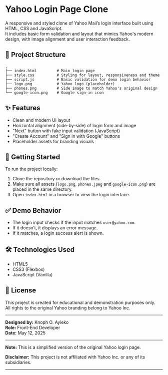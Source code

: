 # Yahoo Login Page Clone

A responsive and styled clone of Yahoo Mail’s login interface built using HTML, CSS and JavaScript.  
It includes basic form validation and layout that mimics Yahoo's modern design, with image alignment and user interaction feedback.

## 📁 Project Structure

```
.
├── index.html         # Main login page
├── style.css          # Styling for layout, responsiveness and theme
├── script.js          # Basic validation for demo login behavior
├── logo.png           # Yahoo logo (placeholder)
├── phones.png         # Side image to match Yahoo's original design
└── google-icon.png    # Google sign-in icon
```

## ✨ Features

- Clean and modern UI layout
- Horizontal alignment (side-by-side) of login form and image
- "Next" button with fake input validation (JavaScript)
- "Create Account" and "Sign in with Google" buttons
- Placeholder assets for branding visuals

## 🚀 Getting Started

To run the project locally:

1. Clone the repository or download the files.
2. Make sure all assets (`logo.png`, `phones.jpeg` and `google-icon.png`) are placed in the same directory.
3. Open `index.html` in a browser to view the login interface.

## ✅ Demo Behavior

- The login input checks if the input matches `user@yahoo.com`.
- If it doesn’t, it displays an error message.
- If it matches, a login success alert is shown.

## 🛠 Technologies Used

- HTML5
- CSS3 (Flexbox)
- JavaScript (Vanilla)

## 📄 License

This project is created for educational and demonstration purposes only.  
All rights to the original Yahoo branding belong to Yahoo Inc.

---

**Designed by:** Knoph O. Ayieko  
**Role:** Front-End Developer  
**Date:** May 12, 2025

---
**Note:** This is a simplified version of the original Yahoo login page.

**Disclaimer:** This project is not affiliated with Yahoo Inc. or any of its subsidiaries.

---
